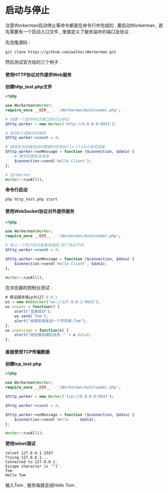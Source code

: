 # 启动与停止

注意Workerman启动停止等命令都是在命令行中完成的 . 要启动Workerman , 首先需要有一个启动入口文件 , 里面定义了服务监听的端口及协议 .

先克隆源码 :

```
git clone https://github.com/walkor/Workerman.git
```

然后测试官方给的三个例子 .

#### 使用HTTP协议对外提供Web服务

**创建http\_test.php文件**

```php
<?php

use Workerman\Worker;
require_once __DIR__ . '/Workerman/Autoloader.php';

# 创建一个监听9933端口的http协议
$http_worker = new Worker('http://0.0.0.0:9933');

# 启动4个进程对外服务
$http_worker->count = 4;

# 接收到浏览器发送的数据时回复Hello Client给浏览器
$http_worker->onMessage = function ($connection, $data) {
    # 像浏览器发送消息
    $connection->send('Hello Client');
};

# 运行Worker
Worker::runAll();
```

**命令行启动**

```
php http_test.php start
```

#### 使用WebSocket协议对外提供服务

```php
<?php

use Workerman\Worker;
require_once __DIR__ . '/Workerman/Autoloader.php';

# 和上一个例子的内容基本相同,除了协议不同.
$http_worker->count = 4;

$http_worker->onMessage = function ($connection, $data) {
    $connection->send('Hello Client', $data);
};

Worker::runAll();
```

在浏览器的控制台测试 :

```js
# 假设服务端ip为127.0.0.1
ws = new WebSocket("ws://127.0.0.1:9933");
ws.onopen = function() {
    alert("连接成功");
    ws.send('Tom');
    alert("给服务端发送一个字符串:Tom");
};
ws.onmessage = function(e) {
    alert("收到服务端的消息：" + e.data);
};
```

#### 直接使用TCP传输数据

**创建tcp\_test.php**

```php
<?php

use Workerman\Worker;
require_once __DIR__ . '/Workerman/Autoloader.php';

$http_worker = new Worker('tcp://0.0.0.0:9933');

$http_worker->count = 4;

$http_worker->onMessage = function ($connection, $data) {
    $connection->send('Hello ' . $data);
};

Worker::runAll();
```

**使用telnet测试**

```
telnet 127.0.0.1 2347
Trying 127.0.0.1...
Connected to 127.0.0.1.
Escape character is '^]'.
Tom
Hello Tom
```

输入Tom , 服务端就会说Hello Tom .


